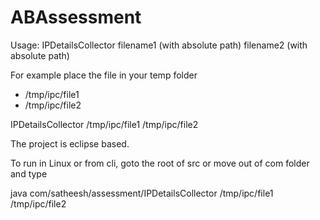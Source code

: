 # ABAssessment

Usage:
IPDetailsCollector filename1 (with absolute path) filename2 (with absolute path)

For example place the file in your temp folder 
- /tmp/ipc/file1
- /tmp/ipc/file2

IPDetailsCollector /tmp/ipc/file1 /tmp/ipc/file2

The project is eclipse based.

To run in Linux or from cli, goto the root of src or move out of com folder and type 

java com/satheesh/assessment/IPDetailsCollector /tmp/ipc/file1 /tmp/ipc/file2
